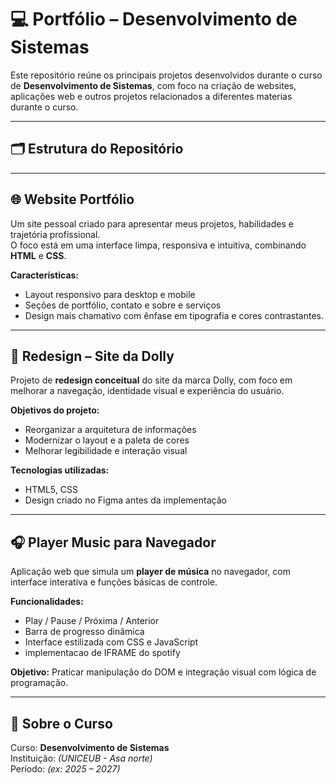 # 💻 Portfólio – Desenvolvimento de Sistemas

Este repositório reúne os principais projetos desenvolvidos durante o curso de **Desenvolvimento de Sistemas**, com foco na criação de websites, aplicações web e outros projetos relacionados a diferentes materias durante o curso.

---

## 🗂️ Estrutura do Repositório

---

## 🌐 Website Portfólio
Um site pessoal criado para apresentar meus projetos, habilidades e trajetória profissional.  
O foco está em uma interface limpa, responsiva e intuitiva, combinando **HTML** e **CSS**.

**Características:**
- Layout responsivo para desktop e mobile  
- Seções de portfólio, contato e sobre e serviços 
- Design mais chamativo com ênfase em tipografia e cores contrastantes.  

---

## 🥤 Redesign – Site da Dolly
Projeto de **redesign conceitual** do site da marca Dolly, com foco em melhorar a navegação, identidade visual e experiência do usuário.

**Objetivos do projeto:**
- Reorganizar a arquitetura de informações  
- Modernizar o layout e a paleta de cores  
- Melhorar legibilidade e interação visual  

**Tecnologias utilizadas:**
- HTML5, CSS 
- Design criado no Figma antes da implementação 

---

## 🎧 Player Music para Navegador
Aplicação web que simula um **player de música** no navegador, com interface interativa e funções básicas de controle.

**Funcionalidades:**
- Play / Pause / Próxima / Anterior  
- Barra de progresso dinâmica  
- Interface estilizada com CSS e JavaScript
- implementacao de IFRAME do spotify  

**Objetivo:** Praticar manipulação do DOM e integração visual com lógica de programação.  

---

## 🧠 Sobre o Curso
Curso: **Desenvolvimento de Sistemas**  
Instituição: *(UNICEUB - Asa norte)*  
Período: *(ex: 2025 – 2027)*  

